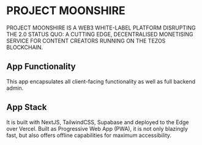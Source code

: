 # PROJECT MOONSHIRE

PROJECT MOONSHIRE IS A WEB3 WHITE-LABEL PLATFORM DISRUPTING THE 2.0 STATUS QUO: A CUTTING EDGE, DECENTRALISED MONETISING SERVICE FOR CONTENT CREATORS RUNNING ON THE TEZOS BLOCKCHAIN.

## App Functionality

This app encapsulates all client-facing functionality as well as full backend admin.

## App Stack

It is built with NextJS, TailwindCSS, Supabase and deployed to the Edge over Vercel.
Built as Progressive Web App (PWA), it is not only blazingly fast, but also offers offline capabilities for maximum accessibility.

